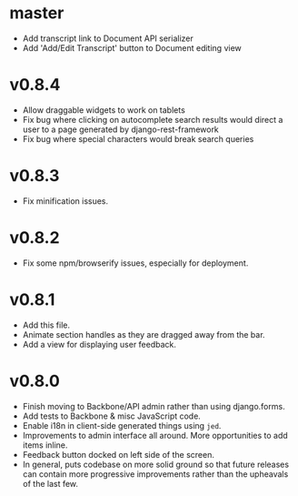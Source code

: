 master
=======
  * Add transcript link to Document API serializer
  * Add 'Add/Edit Transcript' button to Document editing view

v0.8.4
=======
  * Allow draggable widgets to work on tablets
  * Fix bug where clicking on autocomplete search results would direct a user
    to a page generated by django-rest-framework
  * Fix bug where special characters would break search queries

v0.8.3
=======
  * Fix minification issues.

v0.8.2
=======
  * Fix some npm/browserify issues, especially for deployment.

v0.8.1
=======
  * Add this file.
  * Animate section handles as they are dragged away from the bar.
  * Add a view for displaying user feedback.

v0.8.0
=======
  * Finish moving to Backbone/API admin rather than using django.forms.
  * Add tests to Backbone & misc JavaScript code.
  * Enable i18n in client-side generated things using `jed`.
  * Improvements to admin interface all around. More opportunities to add items
    inline.
  * Feedback button docked on left side of the screen.
  * In general, puts codebase on more solid ground so that future releases can
    contain more progressive improvements rather than the upheavals of the last
    few.
